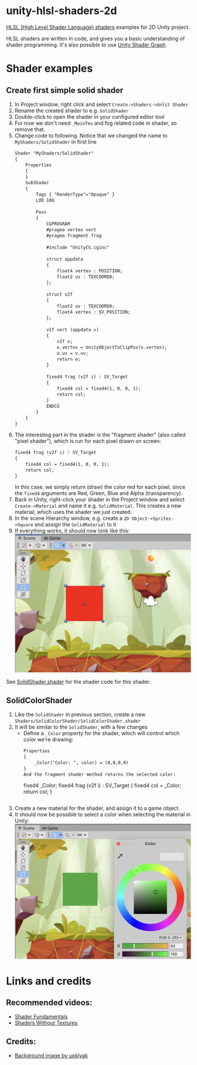 # unity-hlsl-shaders-2d

[HLSL (High Level Shader Language) shaders](https://docs.unity3d.com/Manual/SL-ShaderPrograms.html) examples for 2D Unity project.

HLSL shaders are written in code, and gives you a basic understanding of shader programming. It's also possible to use [Unity Shader Graph](https://docs.unity3d.com/Manual/shader-graph.html)

# Shader examples

## Create first simple solid shader

1. In Project window, right click and select `Create->Shaders->Unlit Shader`
1. Rename the created shader to e.g. `SolidShader`
1. Double-click to open the shader in your configured editor tool
1. For now we don't need `_MainTex` and fog related code in shader, so remove that.
1. Change code to following. Notice that we changed the name to `MyShaders/SolidShader` in first line
    ```
    Shader "MyShaders/SolidShader"
    {
        Properties
        {
        }
        SubShader
        {
            Tags { "RenderType"="Opaque" }
            LOD 100

            Pass
            {
                CGPROGRAM
                #pragma vertex vert
                #pragma fragment frag

                #include "UnityCG.cginc"

                struct appdata
                {
                    float4 vertex : POSITION;
                    float2 uv : TEXCOORD0;
                };

                struct v2f
                {
                    float2 uv : TEXCOORD0;
                    float4 vertex : SV_POSITION;
                };

                v2f vert (appdata v)
                {
                    v2f o;
                    o.vertex = UnityObjectToClipPos(v.vertex);
                    o.uv = v.uv;
                    return o;
                }

                fixed4 frag (v2f i) : SV_Target
                {
                    fixed4 col = fixed4(1, 0, 0, 1);
                    return col;
                }
                ENDCG
            }
        }
    }
    ```
1. The interesting part in the shader is the "fragment shader" (also called "pixel shader"), which is run for each pixel drawn on screen:
    ```
    fixed4 frag (v2f i) : SV_Target
    {
        fixed4 col = fixed4(1, 0, 0, 1);
        return col;
    }
    ```
   In this case, we simply return (draw) the color red for each pixel, since the `fixed4` arguments are Red, Green, Blue and Alpha (transparency).
1. Back in Unity, right-click your shader in the Project window and select `Create->Material` and name it e.g. `SolidMaterial`. This creates a new material, which uses the shader we just created.
1. In the scene Hierarchy window, e.g. create a `2D Object->Sprites->Square` and assign the `SolidMaterial` to it
1. If everything works, it should now look like this:
   ![SolidShader example](Documentation/Images/SolidShader.png)

See [SolidShader.shader](Assets/Shaders/SolidShader/SolidShader.shader) for the shader code for this shader.

## SolidColorShader

1. Like the `SolidShader` in previous section, create a new `Shaders/SolidColorShader/SolidColorShader.shader`
1. It will be similar to the `SolidShader`, with a few changes
   - Define a `_Color` property for the shader, which will control which color we're drawing:
     ```
     Properties
     {
         _Color("Color: ", color) = (0,0,0,0)
     }
     And the fragment shader method returns the selected color:
     ```
     fixed4 _Color;
     fixed4 frag (v2f i) : SV_Target
     {
         fixed4 col = _Color;
         return col;
     }
     ```
1. Create a new material for the shader, and assign it to a game object.
1. It should now be possible to select a color when selecting the material in Unity:
   ![SolidColorShader example](Documentation/Images/SolidColorShader.png)


# Links and credits

## Recommended videos:
* [Shader Fundamentals](https://www.youtube.com/playlist?list=PLq4ehwQIHfrUHo2UcxDAl_gcPLb2f3T2y)
* [Shaders Without Textures](https://www.youtube.com/playlist?list=PLq4ehwQIHfrW_KmCgKMRvdmQ-ieSZofNa)

## Credits:
* [Background image by upklyak](https://www.freepik.com/free-vector/game-platform-cartoon-forest-landscape-2d-ui-design-computer-mobile-bright-wood-with-green-trees-grass-lianas-background-with-arcade-elements-jumping-bonus-items-nature-locations_12345468.htm#query=platform%20game%20background&position=17&from_view=keyword)
